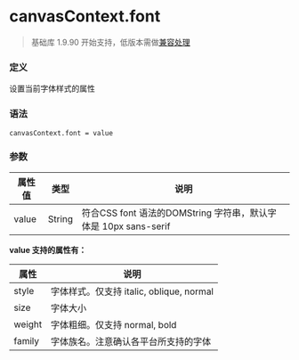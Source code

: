 <!-- https://mp.weixin.qq.com/debug/wxadoc/dev/api/canvas/font.html -->

canvasContext.font
==================

> 基础库 1.9.90 开始支持，低版本需做[兼容处理](https://mp.weixin.qq.com/debug/wxadoc/dev/framework/compatibility.html)

### 定义

设置当前字体样式的属性

### 语法

    canvasContext.font = value
    

### 参数

  属性值  |  类型     |  说明                                                
----------|-----------|------------------------------------------------------
  value   |  String   |符合CSS font 语法的DOMString 字符串，默认字体是 10px sans-serif

**value 支持的属性有：**

  属性     |  说明                               
-----------|-------------------------------------
  style    |字体样式。仅支持 italic, oblique, normal
  size     |  字体大小                           
  weight   |  字体粗细。仅支持 normal, bold      
  family   | 字体族名。注意确认各平台所支持的字体
